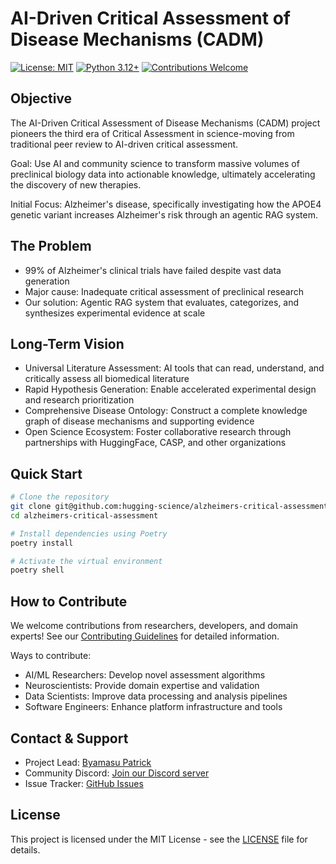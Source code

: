 # AI-Driven Critical Assessment of Disease Mechanisms (CADM)

[![License: MIT](https://img.shields.io/badge/License-MIT-yellow.svg)](https://opensource.org/licenses/MIT)
[![Python 3.12+](https://img.shields.io/badge/python-3.12+-blue.svg)](https://www.python.org/downloads/)
[![Contributions Welcome](https://img.shields.io/badge/contributions-welcome-brightgreen.svg?style=flat)](CONTRIBUTING.md)

## Objective

The AI-Driven Critical Assessment of Disease Mechanisms (CADM) project pioneers the third era of Critical Assessment in science-moving from traditional peer review to AI-driven critical assessment. 

Goal: Use AI and community science to transform massive volumes of preclinical biology data into actionable knowledge, ultimately accelerating the discovery of new therapies.

Initial Focus: Alzheimer's disease, specifically investigating how the APOE4 genetic variant increases Alzheimer's risk through an agentic RAG system.

## The Problem

- 99% of Alzheimer's clinical trials have failed despite vast data generation
- Major cause: Inadequate critical assessment of preclinical research
- Our solution: Agentic RAG system that evaluates, categorizes, and synthesizes experimental evidence at scale

## Long-Term Vision

- Universal Literature Assessment: AI tools that can read, understand, and critically assess all biomedical literature
- Rapid Hypothesis Generation: Enable accelerated experimental design and research prioritization
- Comprehensive Disease Ontology: Construct a complete knowledge graph of disease mechanisms and supporting evidence
- Open Science Ecosystem: Foster collaborative research through partnerships with HuggingFace, CASP, and other organizations

## Quick Start

```bash
# Clone the repository
git clone git@github.com:hugging-science/alzheimers-critical-assessment.git
cd alzheimers-critical-assessment

# Install dependencies using Poetry
poetry install

# Activate the virtual environment
poetry shell
```

## How to Contribute

We welcome contributions from researchers, developers, and domain experts! See our [Contributing Guidelines](CONTRIBUTING.md) for detailed information.

Ways to contribute:
- AI/ML Researchers: Develop novel assessment algorithms
- Neuroscientists: Provide domain expertise and validation
- Data Scientists: Improve data processing and analysis pipelines
- Software Engineers: Enhance platform infrastructure and tools

## Contact & Support

- Project Lead: [Byamasu Patrick](mailto:ptrckbyamasu@gmail.com)
- Community Discord: [Join our Discord server](https://discord.gg/nv3T8xw3)
- Issue Tracker: [GitHub Issues](https://github.com/hugging-science/alzheimers-critical-assessment/issues)

## License

This project is licensed under the MIT License - see the [LICENSE](LICENSE) file for details.
